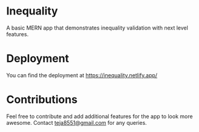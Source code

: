 # Inequality
A basic MERN app that demonstrates inequality validation with next level features.

# Deployment
You can find the deployment at https://inequality.netlify.app/

# Contributions
Feel free to contribute and add additional features for the app to look more awesome. Contact teja8551@gmail.com for any queries.

